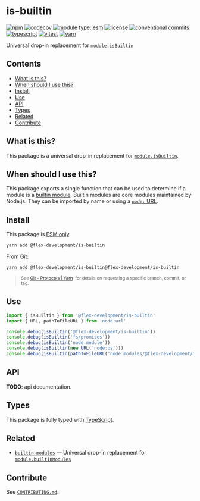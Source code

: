 # is-builtin

[![npm](https://img.shields.io/npm/v/@flex-development/is-builtin.svg)](https://npmjs.com/package/@flex-development/is-builtin)
[![codecov](https://codecov.io/github/flex-development/is-builtin/branch/main/graph/badge.svg?token=MQ427OD7XD)](https://codecov.io/github/flex-development/is-builtin)
[![module type: esm](https://img.shields.io/badge/module%20type-esm-brightgreen)](https://github.com/voxpelli/badges-cjs-esm)
[![license](https://img.shields.io/github/license/flex-development/is-builtin.svg)](LICENSE.md)
[![conventional commits](https://img.shields.io/badge/-conventional%20commits-fe5196?logo=conventional-commits&logoColor=ffffff)](https://conventionalcommits.org/)
[![typescript](https://img.shields.io/badge/-typescript-3178c6?logo=typescript&logoColor=ffffff)](https://typescriptlang.org/)
[![vitest](https://img.shields.io/badge/-vitest-6e9f18?style=flat&logo=vitest&logoColor=ffffff)](https://vitest.dev/)
[![yarn](https://img.shields.io/badge/-yarn-2c8ebb?style=flat&logo=yarn&logoColor=ffffff)](https://yarnpkg.com/)

Universal drop-in replacement for [`module.isBuiltin`][1]

## Contents

- [What is this?](#what-is-this)
- [When should I use this?](#when-should-i-use-this)
- [Install](#install)
- [Use](#use)
- [API](#api)
- [Types](#types)
- [Related](#related)
- [Contribute](#contribute)

## What is this?

This package is a universal drop-in replacement for [`module.isBuiltin`][1].

## When should I use this?

This package exports a single function that can be used to determine if a module is a [builtin module][2]. Builtin
modules are core modules maintained by Node.js. They can be imported by name or using a [`node:` URL][3].

## Install

This package is [ESM only][4].

```sh
yarn add @flex-development/is-builtin
```

From Git:

```sh
yarn add @flex-development/is-builtin@flex-development/is-builtin
```

<blockquote>
  <small>
    See <a href='https://yarnpkg.com/features/protocols#git'>Git - Protocols | Yarn</a>
    &nbsp;for details on requesting a specific branch, commit, or tag.
  </small>
</blockquote>

## Use

```typescript
import { isBuiltin } from '@flex-development/is-builtin'
import { URL, pathToFileURL } from 'node:url'

console.debug(isBuiltin('@flex-development/is-builtin'))                        // false
console.debug(isBuiltin('fs/promises'))                                         // true
console.debug(isBuiltin('node:module'))                                         // true
console.debug(isBuiltin(new URL('node:os')))                                    // true
console.debug(isBuiltin(pathToFileURL('node_modules/@flex-development/mlly')))  // false
```

## API

**TODO**: api documentation.

## Types

This package is fully typed with [TypeScript][5].

## Related

- [`builtin-modules`][6] &mdash; Universal drop-in replacement for [`module.builtinModules`][7]

## Contribute

See [`CONTRIBUTING.md`](CONTRIBUTING.md).

[1]: https://nodejs.org/api/module.html#moduleisbuiltinmodulename
[2]: https://nodejs.org/api/esm.html#builtin-modules
[3]: https://nodejs.org/api/esm.html#node-imports
[4]: https://gist.github.com/sindresorhus/a39789f98801d908bbc7ff3ecc99d99c
[5]: https://www.typescriptlang.org
[6]: https://github.com/flex-development/builtin-modules
[7]: https://nodejs.org/api/module.html#modulebuiltinmodules

